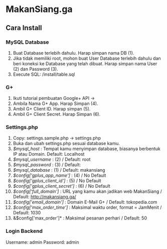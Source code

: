 # MakanSiang.ga

## Cara Install
### MySQL Database
1. Buat Database terlebih dahulu. Harap simpan nama DB (1).
2. Jika tidak memiliki root, mohon buat User Database terlebih dahulu dan beri koneksi ke Database yang telah dibuat. Harap simpan nama User (2) dan Password (3).
3. Execute SQL: /install/table.sql

### G+
1. Ikuti tutorial pembuatan Google+ API ->
2. Ambila Nama G+ App. Harap Simpan (4).
3. Ambil G+ Client ID. Harap simpan (5).
4. Ambil G+ Client Secret. Harap Simpan (6).

### Settings.php
1. Copy: settings.sample.php -> settings.php
2. Buka dan ubah settings.php sesuai database kamu.
3. *$mysql_host* : Tempat kamu menyimpan database, biasanya berbentuk IP atau Domain. Default: Localhost
4. *$mysql_username* : (2) / Default: root
5. *$mysql_password* : (3) / Default: 
6. *$mysql_database* : (1) / Default: makansiang
7. *$config['gplus_app_name']* : (4) / No Default
8. *$config['gplus_client_id']* : (5) / No Default
9. *$config['gplus_client_secret']* : (6) / No Default
10. *$config['full_domain']* : URL yang kamu akan jadikan web MakanSiang / Default: http://makansiang.ga/
11. *$config['email_domain']* : Domain E-Mail G+ / Default: tokopedia.com
12. *$config['max_order_time']* : Maksimal waktu order, format = JamMenit / Default: 1030
13. &$config['max_order']* : Maksimal pesanan perhari / Default: 50

### Login Backend
Username: admin
Password: admin